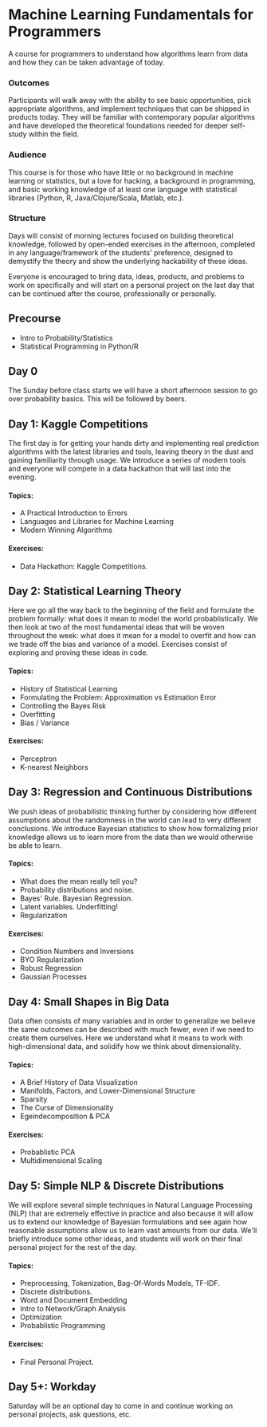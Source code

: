 # Machine Learning Fundamentals for Programmers

A course for programmers to understand how algorithms learn from data and how they can be taken advantage of today.

### Outcomes
Participants will walk away with the ability to see basic opportunities, pick appropriate algorithms, and implement techniques that can be shipped in products today. They will be familiar with contemporary popular algorithms and have developed the theoretical foundations needed for deeper self-study within the field.

### Audience
This course is for those who have little or no background in machine learning or statistics, but a love for hacking, a background in programming, and basic working knowledge of at least one language with statistical libraries (Python, R, Java/Clojure/Scala, Matlab, etc.).

### Structure
Days will consist of morning lectures focused on building theoretical knowledge, followed by open-ended exercises in the afternoon, completed in any language/framework of the students' preference, designed to demystify the theory and show the underlying hackability of these ideas.

Everyone is encouraged to bring data, ideas, products, and problems to work on specifically and will start on a personal project on the last day that can be continued after the course, professionally or personally.


## Precourse
* Intro to Probability/Statistics
* Statistical Programming in Python/R

## Day 0

The Sunday before class starts we will have a short afternoon session to go over probability basics. This will be followed by beers.

## Day 1: Kaggle Competitions

The first day is for getting your hands dirty and implementing real prediction algorithms with the latest libraries and tools, leaving theory in the dust and gaining familiarity through usage. We introduce a series of modern tools and everyone will compete in a data hackathon that will last into the evening.

#### Topics:
* A Practical Introduction to Errors
* Languages and Libraries for Machine Learning
* Modern Winning Algorithms

#### Exercises:
* Data Hackathon: Kaggle Competitions.

## Day 2: Statistical Learning Theory

Here we go all the way back to the beginning of the field and formulate the problem formally: what does it mean to model the world probablistically. We then look at two of the most fundamental ideas that will be woven throughout the week: what does it mean for a model to overfit and how can we trade off the bias and variance of a model. Exercises consist of exploring and proving these ideas in code.

#### Topics:
* History of Statistical Learning
* Formulating the Problem: Approximation vs Estimation Error
* Controlling the Bayes Risk
* Overfitting
* Bias / Variance

#### Exercises:
* Perceptron
* K-nearest Neighbors


## Day 3: Regression and Continuous Distributions

We push ideas of probabilistic thinking further by considering how different assumptions about the randomness in the world can lead to very different conclusions. We introduce Bayesian statistics to show how formalizing prior knowledge allows us to learn more from the data than we would otherwise be able to learn.

#### Topics:
* What does the mean really tell you?
* Probability distributions and noise.
* Bayes' Rule. Bayesian Regression.
* Latent variables. Underfitting!
* Regularization

#### Exercises:
* Condition Numbers and Inversions
* BYO Regularization
* Robust Regression
* Gaussian Processes


## Day 4: Small Shapes in Big Data

Data often consists of many variables and in order to generalize we believe the same outcomes can be described with much fewer, even if we need to create them ourselves. Here we understand what it means to work with high-dimensional data, and solidify how we think about dimensionality.

#### Topics:
* A Brief History of Data Visualization
* Manifolds, Factors, and Lower-Dimensional Structure
* Sparsity
* The Curse of Dimensionality
* Egeindecomposition & PCA

#### Exercises:
* Probablistic PCA
* Multidimensional Scaling


## Day 5: Simple NLP & Discrete Distributions

We will explore several simple techniques in Natural Language Processing (NLP) that are extremely effective in practice and also because it will allow us to extend our knowledge of Bayesian formulations and see again how reasonable assumptions allow us to learn vast amounts from our data. We'll briefly introduce some other ideas, and students will work on their final personal project for the rest of the day.

#### Topics:
* Preprocessing, Tokenization, Bag-Of-Words Models, TF-IDF.
* Discrete distributions.
* Word and Document Embedding
* Intro to Network/Graph Analysis
* Optimization
* Probablistic Programming

#### Exercises:
* Final Personal Project.


## Day 5+: Workday

Saturday will be an optional day to come in and continue working on personal projects, ask questions, etc.
